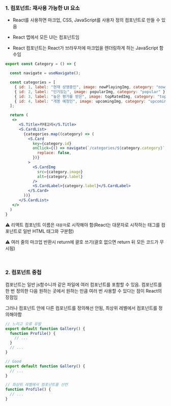### 1. 컴포넌트: 재사용 가능한 UI 요소

- React를 사용하면 마크업, CSS, JavaScript를 사용자 정의 컴포넌트로 만들 수 있음

- React 앱에서 모든 UI는 컴포넌트임

- React 컴포넌트는 React가 브라우저에 마크업을 렌더링하게 하는 JavaScript 함수임

```jsx
export const Category = () => {

  const navigate = useNavigate();

  const categories = [
    { id: 1, label: "현재 상영중인", image: nowPlayingImg, category: "now_playing" },
    { id: 2, label: "인기있는", image: popularImg, category: "popular" },
    { id: 3, label: "높은 평가를 받은", image: topRatedImg, category: "top_rated" },
    { id: 4, label: "개봉 예정인", image: upcomingImg, category: "upcoming" }
  ];

  return (
   <>
      <S.Title>카테고리</S.Title>
      <S.CardList>
        {categories.map((category) => (
          <S.Card 
            key={category.id} 
            onClick={() => navigate(`/categories/${category.category}`, {
              replace: false,
            })}
          >
            <S.CardImg 
              src={category.image} 
              alt={category.label}
            />
            <S.CardLabel>{category.label}</S.CardLabel>
          </S.Card>
        ))}
      </S.CardList>
   </>
  )
}
```
⚠ 리액트 컴포넌트 이름은 `대문자`로 시작해야 함(React는 대문자로 시작하는 태그를 컴포넌트로 일반 HTML 태그와 구분함)

⚠ 여러 줄의 마크업 반환시 return에 괄호 쓰기(괄호 없으면 return 뒤 모든 코드가 무시됨)

<br/>

### 2. 컴포넌트 중첩

컴포넌트는 일반 js함수니까 같은 파일에 여러 컴포넌트를 포함할 수 있음. 컴포넌트를 한 번 정의한 다음 원하는 곳에서 원하는 만큼 여러 번 사용할 수 있다는 점이 React의 장점임

그러나 컴포넌트 안에 다른 컴포넌트를 정의해선 안됨, 최상위 레벨에서 컴포넌트를 정의해야함

```jsx
// 느리고 오류 유발
export default function Gallery() {
  function Profile() {
    // ...
  }
  // ...
}

// Good
export default function Gallery() {
  // ...
}

// 최상위 레벨에서 컴포넌트를 선언
function Profile() {
  // ...
}
```